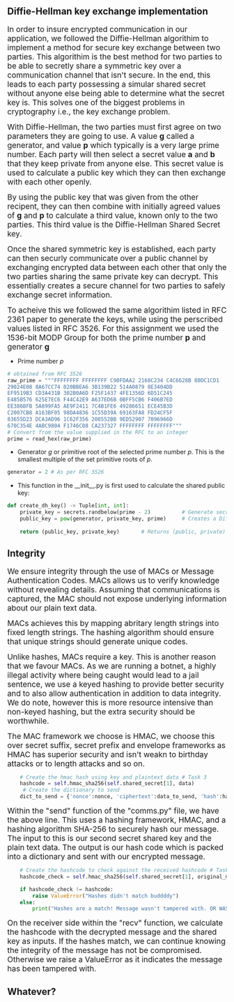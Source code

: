 ## Diffie-Hellman key exchange implementation

<span style="font-size:1.25em;">In order to insure encrypted communication in our application, we followed the Diffie-Hellman algorithim to implement a method for secure key exchange between two parties. This algorithim is the best method for two parties to be able to secretly share a symmetric key over a communication channel that isn't secure. In the end, this leads to each party possessing a simular shared secret without anyone else being able to determine what the secret key is. This solves one of the biggest problems in cryptography i.e., the key exchange problem.</span>

<span style="font-size:1.25em;">With Diffie-Hellman, the two parties must first agree on two parameters they are going to use. A value **g** called a generator, and value **p** which typically is a very large prime number. Each party will then select a secret value **a** and **b** that they keep private from anyone else. This secret value is used to calculate a public key which they can then exchange with each other openly.</span>

<span style="font-size:1.25em;"> By using the public key that was given from the other recipent, they can then combine with initially agreed values of **g** and **p** to calculate a third value, known only to the two parties. This third value is the Diffie-Hellman Shared Secret key.</span>

<span style="font-size:1.25em;"> Once the shared symmetric key is established, each party can then securly communicate over a public channel by exchanging encrypted data between each other that only the two parties sharing the same private key can decrypt. This essentially creates a secure channel for two parties to safely exchange secret information.</span>

<span style="font-size:1.25em;"> To acheive this we followed the same algorithim listed in RFC 2361 paper to generate the keys, while using the perscribed values listed in RFC 3526. For this assignment we used the 1536-bit MODP Group for both the prime number **p** and generator **g**</span>
- Prime number *p*
```python
# obtained from RFC 3526
raw_prime = """FFFFFFFF FFFFFFFF C90FDAA2 2168C234 C4C6628B 80DC1CD1
29024E08 8A67CC74 020BBEA6 3B139B22 514A0879 8E3404DD
EF9519B3 CD3A431B 302B0A6D F25F1437 4FE1356D 6D51C245
E485B576 625E7EC6 F44C42E9 A637ED6B 0BFF5CB6 F406B7ED
EE386BFB 5A899FA5 AE9F2411 7C4B1FE6 49286651 ECE45B3D
C2007CB8 A163BF05 98DA4836 1C55D39A 69163FA8 FD24CF5F
83655D23 DCA3AD96 1C62F356 208552BB 9ED52907 7096966D
670C354E 4ABC9804 F1746C08 CA237327 FFFFFFFF FFFFFFFF"""
# Convert from the value supplied in the RFC to an integer
prime = read_hex(raw_prime)
```
- Generator *g* or primitive root of the selected prime number *p*. This is the smallest multiple of the set primitive roots of *p*.
``` python
generator = 2 # As per RFC 3526
```
- This function in the \_\_init\_\_.py is first used to calculate the shared public key:

```python
def create_dh_key() -> Tuple[int, int]:
    private_key = secrets.randbelow(prime - 2)          # Generate secret using python secrets 
    public_key = pow(generator, private_key, prime)     # Creates a Diffie-Hellman key
    
    return (public_key, private_key)       # Returns (public, private)
```
## Integrity

<span style="font-size:1.25em;">We ensure integrity through the use of MACs or Message Authentication Codes. MACs allows us to verify knowledge without revealing details. Assuming that communications is captured, the MAC should not expose underlying information about our plain text data.</span>

<span style="font-size:1.25em;">MACs achieves this by mapping abritary length strings into fixed length strings. The hashing algorithm should ensure that unique strings should generate unique codes.</span>

<span style="font-size:1.25em;">Unlike hashes, MACs require a key. This is another reason that we favour MACs. As we are running a botnet, a highly illegal activity where being caught would lead to a jail sentence, we use a keyed hashing to provide better security and to also allow authentication in addition to data integrity. We do note, however this is more resource intensive than non-keyed hashing, but the extra security should be worthwhile.</span>

<span style="font-size:1.25em;">The MAC framework we choose is HMAC, we choose this over secret suffix, secret prefix and envelope frameworks as HMAC has superior security and isn't weakn to birthday attacks or to length attacks and so on.</span>

```python
    # Create the hmac hash using key and plaintext data # Task 3
    hashcode = self.hmac_sha256(self.shared_secret[1], data)
     # Create the dictionary to send
    dict_to_send = {'nonce':nonce, 'ciphertext':data_to_send, 'hash':hashcode}
```
<span style="font-size:1.25em;">Within the "send" function of the "comms.py" file, we have the above line. This uses a hashing framework, HMAC, and a hashing algorithm SHA-256 to securely hash our message. The input to this is our second secret shared key and the plain text data. The output is our hash code which is packed into a dictionary and sent with our encrypted message.</span>

```python
    # Create the hashcode to check against the received hashcode # Task 3
    hashcode_check = self.hmac_sha256(self.shared_secret[1], original_msg)

    if hashcode_check != hashcode:
        raise ValueError("Hashes didn't match buddddy")
    else:
        print("Hashes are a match! Message wasn't tampered with. OR WAS IT?")

```
<span style="font-size:1.25em;">On the receiver side within the "recv" function, we calculate the hashcode with the decrypted message and the shared key as inputs. If the hashes match, we can continue knowing the integrity of the message has not be compromised. Otherwise we raise a ValueError as it indicates the message has been tampered with.</span>

## Whatever?
